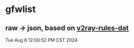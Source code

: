 # gfwlist
## raw -> json, based on [v2ray-rules-dat](https://github.com/Loyalsoldier/v2ray-rules-dat)
Tue Aug  6 12:00:52 PM CST 2024

